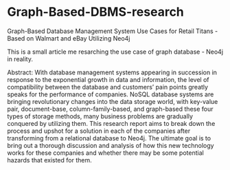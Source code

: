 # Graph-Based-DBMS-research
Graph-Based Database Management System Use Cases for Retail Titans - Based on Walmart and eBay Utilizing Neo4j

This is a small article me resarching the use case of graph database - Neo4j in reality.

Abstract:
With database management systems appearing in succession in response to the exponential growth in data and information, the level of compatibility between the database and customers’ pain points greatly speaks for the performance of companies. NoSQL database systems are bringing revolutionary changes into the data storage world, with key-value pair, document-base, column-family-based, and graph-based these four types of storage methods, many business problems are gradually conquered by utilizing them. This research report aims to break down the process and upshot for a solution in each of the companies after transforming from a relational database to Neo4j. The ultimate goal is to bring out a thorough discussion and analysis of how this new technology works for these companies and whether there may be some potential hazards that existed for them.
